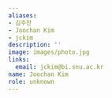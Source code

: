 ```yaml
---
aliases:
- 김주찬
- Joochan Kim
- jckim
description: ''
image: images/photo.jpg
links:
  email: jckim@bi.snu.ac.kr
name: Joochan Kim
role: unknown
---
```

